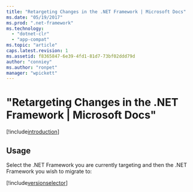 ```yaml
---
title: "Retargeting Changes in the .NET Framework | Microsoft Docs"
ms.date: "05/19/2017"
ms.prod: ".net-framework"
ms.technology:
  - "dotnet-clr"
  - "app-compat"
ms.topic: "article"
caps.latest.revision: 1
ms.assetid: f8365847-6e39-4fd1-81d7-73bf02ddd79d
author: "conniey"
ms.author: "ronpet"
manager: "wpickett"
---
```


# "Retargeting Changes in the .NET Framework | Microsoft Docs"

[!include[introduction](../../../includes/migration-guide/retargeting/introduction.md)]

## Usage
Select the .NET Framework you are currently targeting and then the .NET Framework you wish to migrate to:

[!include[versionselector](../../../includes/migration-guide/retargeting/versionselector.md)]
